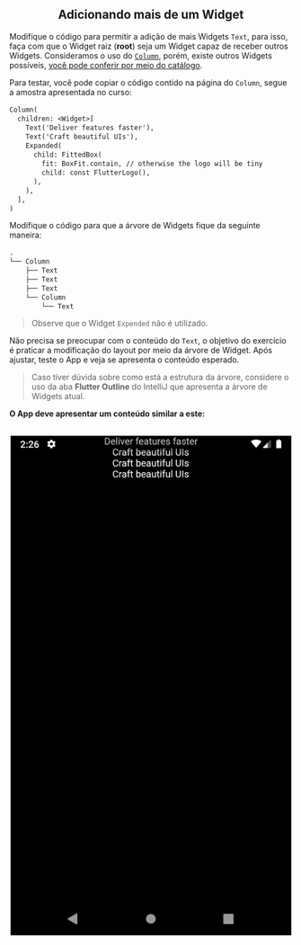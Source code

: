 <div align="center">

  ## Adicionando mais de um Widget

</div>

Modifique o código para permitir a adição de mais Widgets `Text`, para isso, faça com que o Widget raiz (**root**) seja um Widget capaz de receber outros Widgets. Consideramos o uso do [`Column`](https://api.flutter.dev/flutter/widgets/Column-class.html), porém, existe outros Widgets possíveis, [você pode conferir por meio do catálogo](https://flutter.dev/docs/development/ui/widgets).

Para testar, você pode copiar o código contido na página do `Column`, segue a amostra apresentada no curso:

```
Column(
  children: <Widget>[
    Text('Deliver features faster'),
    Text('Craft beautiful UIs'),
    Expanded(
      child: FittedBox(
        fit: BoxFit.contain, // otherwise the logo will be tiny
        child: const FlutterLogo(),
      ),
    ),
  ],
)
```

Modifique o código para que a árvore de Widgets fique da seguinte maneira:

```
.
└── Column
    ├── Text
    ├── Text
    ├── Text
    └── Column
        └── Text
```        

> Observe que o Widget `Expended` não é utilizado.

Não precisa se preocupar com o conteúdo do `Text`, o objetivo do exercício é praticar a modificação do layout por meio da árvore de Widget. Após ajustar, teste o App e veja se apresenta o conteúdo esperado.

> Caso tiver dúvida sobre como está a estrutura da árvore, considere o uso da aba **Flutter Outline** do IntelliJ que apresenta a árvore de Widgets atual.



**O App deve apresentar um conteúdo similar a este:**

<br>

<div align="center">

  <img src="images/criando-layout-com-arvore-de-widgets-maior.png" width="500">

</div>

<br>

